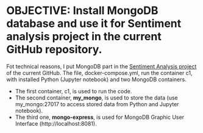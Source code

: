 # OBJECTIVE: Install MongoDB database and use it for Sentiment analysis project in the current GitHub repository.
Fot technical reasons, I put MongoDB part in the [Sentiment Analysis project](https://github.com/PavelPll/Sentiment_ETL_Analysis) of the current GitHub. The file, docker-compose.yml, run the container c1, with installed Python (Jupyter notebook) and two MongoDB containers. 
* The first container, c1, is used to run the code.
* The second container, **my_mongo**, is used to store the data (use my_mongo:27017 to access stored data from Python and Jupyter notebook).
* The third one, **mongo-express**, is used for MongoDB Graphic User Interface (http://localhost:8081).
